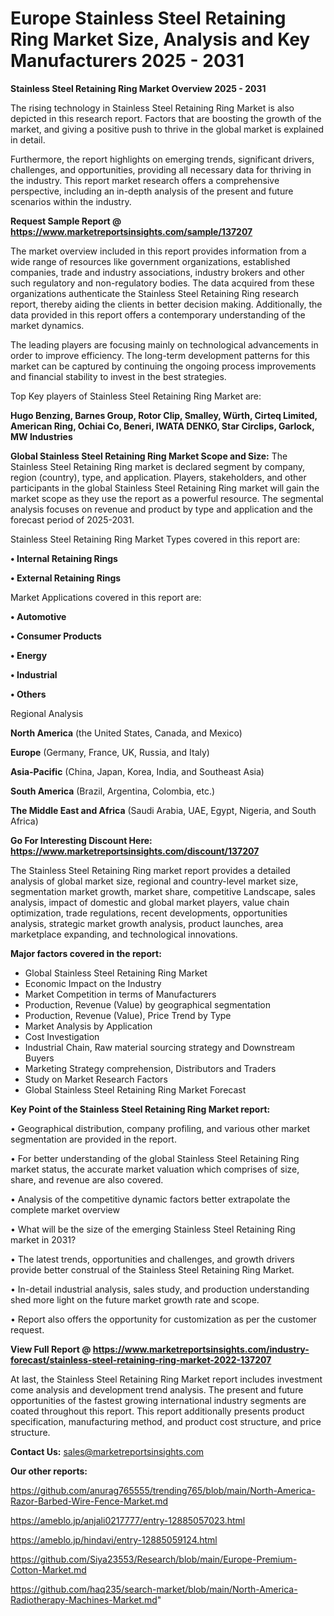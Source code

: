# Europe Stainless Steel Retaining Ring Market Size, Analysis and Key Manufacturers 2025 - 2031

<Strong> Stainless Steel Retaining Ring Market Overview 2025 - 2031</strong>

The rising technology in Stainless Steel Retaining Ring Market is also depicted in this research report. Factors that are boosting the growth of the market, and giving a positive push to thrive in the global market is explained in detail.

Furthermore, the report highlights on emerging trends, significant drivers, challenges, and opportunities, providing all necessary data for thriving in the industry. This report market research offers a comprehensive perspective, including an in-depth analysis of the present and future scenarios within the industry.

<strong>Request Sample Report @ <a href=https://www.marketreportsinsights.com/sample/137207>https://www.marketreportsinsights.com/sample/137207</a></strong>

The market overview included in this report provides information from a wide range of resources like government organizations, established companies, trade and industry associations, industry brokers and other such regulatory and non-regulatory bodies. The data acquired from these organizations authenticate the Stainless Steel Retaining Ring research report, thereby aiding the clients in better decision making. Additionally, the data provided in this report offers a contemporary understanding of the market dynamics.

The leading players are focusing mainly on technological advancements in order to improve efficiency. The long-term development patterns for this market can be captured by continuing the ongoing process improvements and financial stability to invest in the best strategies.

Top Key players of Stainless Steel Retaining Ring Market are:

<strong>Hugo Benzing, Barnes Group, Rotor Clip, Smalley, Würth, Cirteq Limited, American Ring, Ochiai Co, Beneri, IWATA DENKO, Star Circlips, Garlock, MW Industries</strong>

<strong><b>Global Stainless Steel Retaining Ring Market Scope and Size:</b></strong>
The Stainless Steel Retaining Ring market is declared segment by company, region (country), type, and application. Players, stakeholders, and other participants in the global Stainless Steel Retaining Ring market will gain the market scope as they use the report as a powerful resource. The segmental analysis focuses on revenue and product by type and application and the forecast period of 2025-2031.

Stainless Steel Retaining Ring Market Types covered in this report are:

<strong>• Internal Retaining Rings

• External Retaining Rings</strong>

Market Applications covered in this report are:

<strong>• Automotive

• Consumer Products

• Energy

• Industrial

• Others</strong> 

Regional Analysis

<strong>North America</strong> (the United States, Canada, and Mexico)

<strong>Europe</strong> (Germany, France, UK, Russia, and Italy)

<strong>Asia-Pacific</strong> (China, Japan, Korea, India, and Southeast Asia)

<strong>South America</strong> (Brazil, Argentina, Colombia, etc.)

<strong>The Middle East and Africa</strong> (Saudi Arabia, UAE, Egypt, Nigeria, and South Africa)

<strong>Go For Interesting Discount Here: <a href=https://www.marketreportsinsights.com/discount/137207>https://www.marketreportsinsights.com/discount/137207</a></strong>

The Stainless Steel Retaining Ring market report provides a detailed analysis of global market size, regional and country-level market size, segmentation market growth, market share, competitive Landscape, sales analysis, impact of domestic and global market players, value chain optimization, trade regulations, recent developments, opportunities analysis, strategic market growth analysis, product launches, area marketplace expanding, and technological innovations.

<strong><b>Major factors covered in the report:</b></strong>
<ul>
  <li>Global Stainless Steel Retaining Ring Market </li>
  <li>Economic Impact on the Industry</li>
  <li>Market Competition in terms of Manufacturers</li>
  <li>Production, Revenue (Value) by geographical segmentation</li>
  <li>Production, Revenue (Value), Price Trend by Type</li>
  <li>Market Analysis by Application</li>
  <li>Cost Investigation</li>
  <li>Industrial Chain, Raw material sourcing strategy and Downstream Buyers</li>
  <li>Marketing Strategy comprehension, Distributors and Traders</li>
  <li>Study on Market Research Factors</li>
  <li>Global Stainless Steel Retaining Ring Market Forecast</li>
</ul>

<strong><b>Key Point of the Stainless Steel Retaining Ring Market report:</b></strong>

• Geographical distribution, company profiling, and various other market segmentation are provided in the report.

• For better understanding of the global Stainless Steel Retaining Ring market status, the accurate market valuation which comprises of size, share, and revenue are also covered.

• Analysis of the competitive dynamic factors better extrapolate the complete market overview

• What will be the size of the emerging Stainless Steel Retaining Ring market in 2031?

• The latest trends, opportunities and challenges, and growth drivers provide better construal of the Stainless Steel Retaining Ring Market.

• In-detail industrial analysis, sales study, and production understanding shed more light on the future market growth rate and scope.

• Report also offers the opportunity for customization as per the customer request.

<strong><b>View Full Report @ <a href=https://www.marketreportsinsights.com/industry-forecast/stainless-steel-retaining-ring-market-2022-137207>https://www.marketreportsinsights.com/industry-forecast/stainless-steel-retaining-ring-market-2022-137207</a></b></strong>


At last, the Stainless Steel Retaining Ring Market report includes investment come analysis and development trend analysis. The present and future opportunities of the fastest growing international industry segments are coated throughout this report. This report additionally presents product specification, manufacturing method, and product cost structure, and price structure.

<strong>Contact Us:</strong>
sales@marketreportsinsights.com

<strong>Our other reports:</strong>

<a href=https://github.com/anurag765555/trending765/blob/main/North-America-Razor-Barbed-Wire-Fence-Market.md>https://github.com/anurag765555/trending765/blob/main/North-America-Razor-Barbed-Wire-Fence-Market.md</a>

<a href=https://ameblo.jp/anjali0217777/entry-12885057023.html>https://ameblo.jp/anjali0217777/entry-12885057023.html</a>

<a href=https://ameblo.jp/hindavi/entry-12885059124.html>https://ameblo.jp/hindavi/entry-12885059124.html</a>

<a href=https://github.com/Siya23553/Research/blob/main/Europe-Premium-Cotton-Market.md>https://github.com/Siya23553/Research/blob/main/Europe-Premium-Cotton-Market.md</a>

<a href=https://github.com/haq235/search-market/blob/main/North-America-Radiotherapy-Machines-Market.md>https://github.com/haq235/search-market/blob/main/North-America-Radiotherapy-Machines-Market.md</a>"

